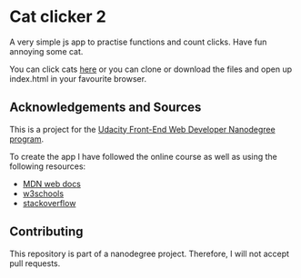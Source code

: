 # Cat clicker 2

A very simple js app to practise functions and count clicks. Have fun annoying some cat.

You can click cats [here](https://judithbeadle.github.io/Cat-clicker-2/) or you can clone or download the files and open up index.html in your favourite browser.

## Acknowledgements and Sources

This is a project for the [Udacity Front-End Web Developer Nanodegree program](https://eu.udacity.com/course/front-end-web-developer-nanodegree--nd001).

To create the app I have followed the online course as well as using the following resources:

* [MDN web docs](https://developer.mozilla.org/en-US/docs/Web/JavaScript)
* [w3schools](https://www.w3schools.com/js/default.asp)
* [stackoverflow](https://stackoverflow.com/)

## Contributing

This repository is part of a nanodegree project. Therefore, I will not accept pull requests.